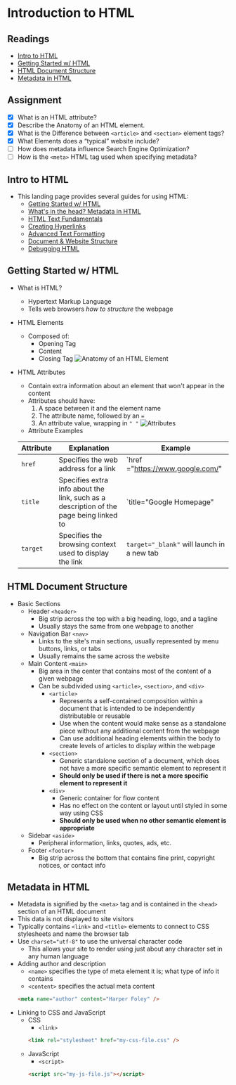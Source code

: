 # Introduction to HTML

## Readings

* [Intro to HTML](https://developer.mozilla.org/en-US/docs/Learn/HTML/Introduction_to_HTML)
* [Getting Started w/ HTML](https://developer.mozilla.org/en-US/docs/Learn/HTML/Introduction_to_HTML/Getting_started)
* [HTML Document Structure](https://developer.mozilla.org/en-US/docs/Learn/HTML/Introduction_to_HTML/Document_and_website_structure)
* [Metadata in HTML](https://developer.mozilla.org/en-US/docs/Learn/HTML/Introduction_to_HTML/The_head_metadata_in_HTML)

## Assignment

* [X] What is an HTML attribute?
* [X] Describe the Anatomy of an HTML element.
* [X] What is the Difference between `<article>` and `<section>` element tags?
* [X] What Elements does a “typical” website include?
* [ ] How does metadata influence Search Engine Optimization?
* [ ] How is the `<meta>` HTML tag used when specifying metadata?

## Intro to HTML

* This landing page provides several guides for using HTML:
  * [Getting Started w/ HTML](https://developer.mozilla.org/en-US/docs/Learn/HTML/Introduction_to_HTML/Getting_started)
  * [What's in the head? Metadata in HTML](https://developer.mozilla.org/en-US/docs/Learn/HTML/Introduction_to_HTML/The_head_metadata_in_HTML)
  * [HTML Text Fundamentals](https://developer.mozilla.org/en-US/docs/Learn/HTML/Introduction_to_HTML/HTML_text_fundamentals)
  * [Creating Hyperlinks](https://developer.mozilla.org/en-US/docs/Learn/HTML/Introduction_to_HTML/Creating_hyperlinks)
  * [Advanced Text Formatting](https://developer.mozilla.org/en-US/docs/Learn/HTML/Introduction_to_HTML/Advanced_text_formatting)
  * [Document & Website Structure](https://developer.mozilla.org/en-US/docs/Learn/HTML/Introduction_to_HTML/Document_and_website_structure)
  * [Debugging HTML](https://developer.mozilla.org/en-US/docs/Learn/HTML/Introduction_to_HTML/Debugging_HTML)

## Getting Started w/ HTML

* What is HTML?
  * Hypertext Markup Language
  * Tells web browsers *how to structure* the webpage
* HTML Elements
  * Composed of:
    * Opening Tag
    * Content
    * Closing Tag
![Anatomy of an HTML Element](https://developer.mozilla.org/en-US/docs/Learn/HTML/Introduction_to_HTML/Getting_started/grumpy-cat-small.png)
* HTML Attributes
  * Contain extra information about an element that won't appear in the content
  * Attributes should have:
    1. A space between it and the element name
    2. The attribute name, followed by an `=`
    3. An attribute value, wrapping in `" "`
![Attributes](https://developer.mozilla.org/en-US/docs/Learn/HTML/Introduction_to_HTML/Getting_started/grumpy-cat-attribute-small.png)
  * Attribute Examples
  
  | **Attribute** | **Explanation** | **Example** |
  | --- | --- | --- |
  | `href` | Specifies the web address for a link | `href ="https://www.google.com/" |
  | `title` | Specifies extra info about the link, such as a description of the page being linked to | `title="Google Homepage" |
  | `target` | Specifies the browsing context used to display the link | `target="_blank"` will launch in a new tab |


## HTML Document Structure

* Basic Sections
  * Header `<header>`
    * Big strip across the top with a big heading, logo, and a tagline
    * Usually stays the same from one webpage to another
  * Navigation Bar `<nav>`
    * Links to the site's main sections, usually represented by menu buttons, links, or tabs
    * Usually remains the same across the website
  * Main Content `<main>`
    * Big area in the center that contains most of the content of a given webpage
    * Can be subdivided using `<article>`, `<section>`, and `<div>`
      * `<article>`
        * Represents a self-contained composition within a document that is intended to be independently distributable or reusable
        * Use when the content would make sense as a standalone piece without any additional content from the webpage
        * Can use additional heading elements within the body to create levels of articles to display within the webpage
      * `<section>`
        * Generic standalone section of a document, which does not have a more specific semantic element to represent it
        * **Should only be used if there is not a more specific element to represent it**
      * `<div>`
        * Generic container for flow content
        * Has no effect on the content or layout until styled in some way using CSS
        * **Should only be used when no other semantic element is appropriate**
  * Sidebar `<aside>`
    * Peripheral information, links, quotes, ads, etc.
  * Footer `<footer>`
    * Big strip across the bottom that contains fine print, copyright notices, or contact info

## Metadata in HTML

* Metadata is signified by the `<meta>` tag and is contained in the `<head>` section of an HTML document
* This data is not displayed to site visitors
* Typically contains `<link>` and `<title>` elements to connect to CSS stylesheets and name the browser tab
* Use `charset="utf-8"` to use the universal character code
  * This allows your site to render using just about any character set in any human language
* Adding author and description
  * `<name>` specifies the type of meta element it is; what type of info it contains
  * `<content>` specifies the actual meta content
  ``` html
  <meta name="author" content="Harper Foley" />
  ```
* Linking to CSS and JavaScript
  * CSS
    * `<link>`
    ``` html
    <link rel="stylesheet" href="my-css-file.css" />
    ```
  * JavaScript
    * `<script>`
    ``` html
    <script src="my-js-file.js"></script>
    ```